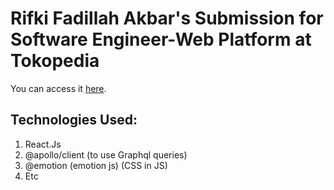 # Rifki Fadillah Akbar's Submission for Software Engineer-Web Platform at Tokopedia

You can access it [here](https://kikibanner-pokemon.netlify.app/).

## Technologies Used:
1. React.Js
2. @apollo/client (to use Graphql queries)
3. @emotion (emotion js) (CSS in JS)
4. Etc
